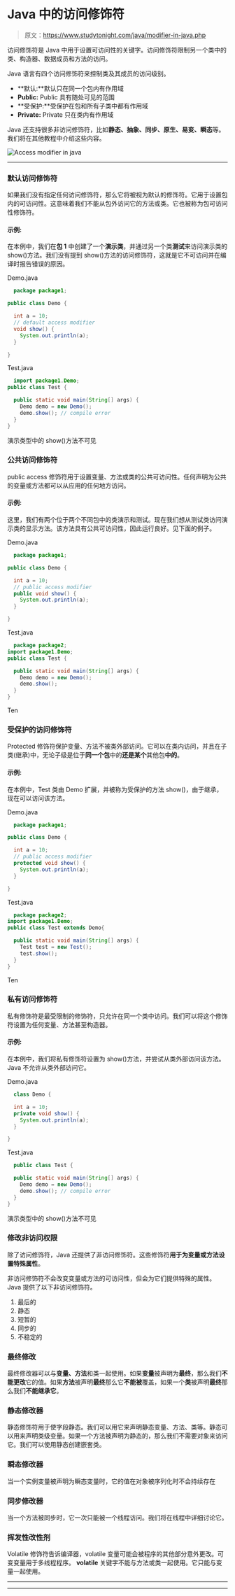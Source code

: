 # Java 中的访问修饰符

> 原文：<https://www.studytonight.com/java/modifier-in-java.php>

访问修饰符是 Java 中用于设置可访问性的关键字。访问修饰符限制另一个类中的类、构造器、数据成员和方法的访问。

Java 语言有四个访问修饰符来控制类及其成员的访问级别。

*   **默认:**默认只在同一个包内有作用域
*   **Public:** Public 具有随处可见的范围
*   **受保护:**受保护在包和所有子类中都有作用域
*   **Private:** Private 只在类内有作用域

Java 还支持很多非访问修饰符，比如**静态、抽象、同步、原生、易变、瞬态**等。我们将在其他教程中介绍这些内容。

![Access modifier in java](img/26bc0b3889ca80b20eb17aff9bf0bf77.png)

* * *

### 默认访问修饰符

如果我们没有指定任何访问修饰符，那么它将被视为默认的修饰符。它用于设置包内的可访问性。这意味着我们不能从包外访问它的方法或类。它也被称为包可访问性修饰符。

#### 示例:

在本例中，我们在**包 1** 中创建了一个**演示类**，并通过另一个类**测试**来访问演示类的 show()方法。我们没有提到 show()方法的访问修饰符，这就是它不可访问并在编译时报告错误的原因。

Demo.java

```java
  package package1;

public class Demo {

  int a = 10;
  // default access modifier
  void show() {
    System.out.println(a);
  }

} 

```

Test.java

```java
  import package1.Demo;
public class Test {

  public static void main(String[] args) {
    Demo demo = new Demo();
    demo.show(); // compile error
  }
} 

```

演示类型中的 show()方法不可见

### 公共访问修饰符

public access 修饰符用于设置变量、方法或类的公共可访问性。任何声明为公共的变量或方法都可以从应用的任何地方访问。

#### 示例:

这里，我们有两个位于两个不同包中的类演示和测试。现在我们想从测试类访问演示类的显示方法。该方法具有公共可访问性，因此运行良好。见下面的例子。

Demo.java

```java
  package package1;

public class Demo {

  int a = 10;
  // public access modifier
  public void show() {
    System.out.println(a);
  }

} 

```

Test.java

```java
  package package2;
import package1.Demo;
public class Test {

  public static void main(String[] args) {
    Demo demo = new Demo();
    demo.show();
  }
} 

```

Ten

### 受保护的访问修饰符

Protected 修饰符保护变量、方法不被类外部访问。它可以在类内访问，并且在子类(继承)中，无论子级是位于**同一个包**中的**还是某个**其他包**中的**。

#### 示例:

在本例中，Test 类由 Demo 扩展，并被称为受保护的方法 show()，由于继承，现在可以访问该方法。

Demo.java

```java
  package package1;

public class Demo {

  int a = 10;
  // public access modifier
  protected void show() {
    System.out.println(a);
  }

} 

```

Test.java

```java
  package package2;
import package1.Demo;
public class Test extends Demo{

  public static void main(String[] args) {
    Test test = new Test();
    test.show();
  }
} 

```

Ten

### 私有访问修饰符

私有修饰符是最受限制的修饰符，只允许在同一个类中访问。我们可以将这个修饰符设置为任何变量、方法甚至构造器。

#### 示例:

在本例中，我们将私有修饰符设置为 show()方法，并尝试从类外部访问该方法。Java 不允许从类外部访问它。

Demo.java

```java
  class Demo {

  int a = 10;
  private void show() {
    System.out.println(a);
  }

} 

```

Test.java

```java
  public class Test {

  public static void main(String[] args) {
    Demo demo = new Demo();
    demo.show(); // compile error
  }
} 

```

演示类型中的 show()方法不可见

### 修改非访问权限

除了访问修饰符，Java 还提供了非访问修饰符。这些修饰符**用于为变量或方法设置特殊属性**。

非访问修饰符不会改变变量或方法的可访问性，但会为它们提供特殊的属性。Java 提供了以下非访问修饰符。

1.  最后的
2.  静态
3.  短暂的
4.  同步的
5.  不稳定的

### 最终修改

最终修改器可以与**变量、方法**和类一起使用。如果**变量**被声明为**最终**，那么我们**不能更改**它的值。如果**方法**被声明**最终**那么它**不能被**覆盖，如果一个**类**被声明**最终**那么我们**不能继承它**。

### 静态修改器

静态修饰符用于使字段静态。我们可以用它来声明静态变量、方法、类等。静态可以用来声明类级变量。如果一个方法被声明为静态的，那么我们不需要对象来访问它。我们可以使用静态创建嵌套类。

### 瞬态修改器

当一个实例变量被声明为瞬态变量时，它的值在对象被序列化时不会持续存在

### 同步修改器

当一个方法被同步时，它一次只能被一个线程访问。我们将在线程中详细讨论它。

### 挥发性改性剂

Volatile 修饰符告诉编译器，volatile 变量可能会被程序的其他部分意外更改。可变变量用于多线程程序。 **volatile** 关键字不能与方法或类一起使用。它只能与变量一起使用。

* * *

* * *